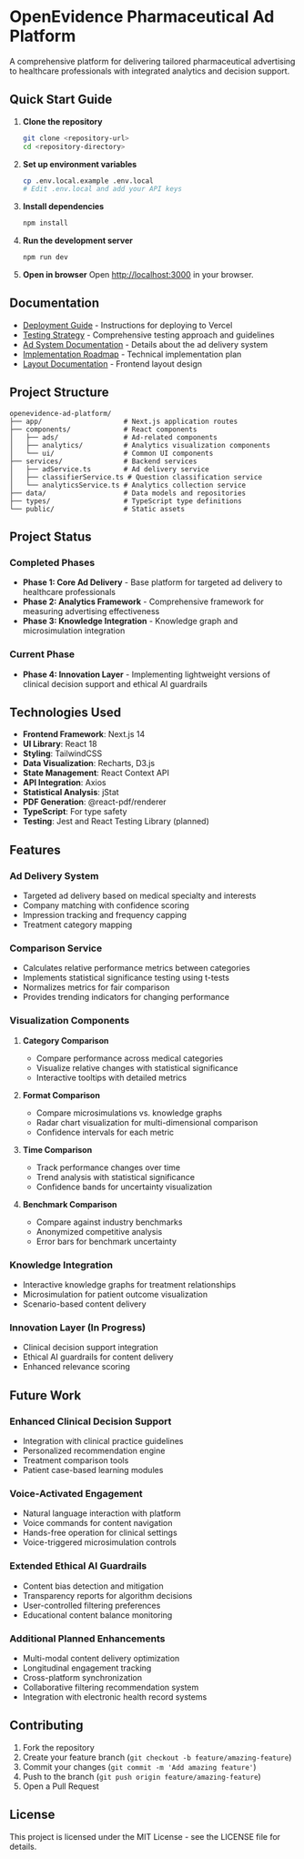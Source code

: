 # OpenEvidence Pharmaceutical Ad Platform

A comprehensive platform for delivering tailored pharmaceutical advertising to healthcare professionals with integrated analytics and decision support.

## Quick Start Guide

1. **Clone the repository**
   ```bash
   git clone <repository-url>
   cd <repository-directory>
   ```

2. **Set up environment variables**
   ```bash
   cp .env.local.example .env.local
   # Edit .env.local and add your API keys
   ```

3. **Install dependencies**
   ```bash
   npm install
   ```

4. **Run the development server**
   ```bash
   npm run dev
   ```

5. **Open in browser**
   Open [http://localhost:3000](http://localhost:3000) in your browser.

## Documentation

- [Deployment Guide](./DEPLOYMENT.md) - Instructions for deploying to Vercel
- [Testing Strategy](./TESTING.md) - Comprehensive testing approach and guidelines
- [Ad System Documentation](./AD_SYSTEM.md) - Details about the ad delivery system
- [Implementation Roadmap](./IMPLEMENATION.md) - Technical implementation plan
- [Layout Documentation](./LAYOUT.md) - Frontend layout design

## Project Structure

```
openevidence-ad-platform/
├── app/                    # Next.js application routes
├── components/             # React components
│   ├── ads/                # Ad-related components
│   ├── analytics/          # Analytics visualization components
│   └── ui/                 # Common UI components
├── services/               # Backend services
│   ├── adService.ts        # Ad delivery service
│   ├── classifierService.ts # Question classification service
│   └── analyticsService.ts # Analytics collection service
├── data/                   # Data models and repositories
├── types/                  # TypeScript type definitions
└── public/                 # Static assets
```

## Project Status

### Completed Phases
- **Phase 1: Core Ad Delivery** - Base platform for targeted ad delivery to healthcare professionals
- **Phase 2: Analytics Framework** - Comprehensive framework for measuring advertising effectiveness
- **Phase 3: Knowledge Integration** - Knowledge graph and microsimulation integration

### Current Phase
- **Phase 4: Innovation Layer** - Implementing lightweight versions of clinical decision support and ethical AI guardrails

## Technologies Used

- **Frontend Framework**: Next.js 14
- **UI Library**: React 18
- **Styling**: TailwindCSS
- **Data Visualization**: Recharts, D3.js
- **State Management**: React Context API
- **API Integration**: Axios
- **Statistical Analysis**: jStat
- **PDF Generation**: @react-pdf/renderer
- **TypeScript**: For type safety
- **Testing**: Jest and React Testing Library (planned)

## Features

### Ad Delivery System
- Targeted ad delivery based on medical specialty and interests
- Company matching with confidence scoring
- Impression tracking and frequency capping
- Treatment category mapping

### Comparison Service
- Calculates relative performance metrics between categories
- Implements statistical significance testing using t-tests
- Normalizes metrics for fair comparison
- Provides trending indicators for changing performance

### Visualization Components
1. **Category Comparison**
   - Compare performance across medical categories
   - Visualize relative changes with statistical significance
   - Interactive tooltips with detailed metrics

2. **Format Comparison**
   - Compare microsimulations vs. knowledge graphs
   - Radar chart visualization for multi-dimensional comparison
   - Confidence intervals for each metric

3. **Time Comparison**
   - Track performance changes over time
   - Trend analysis with statistical significance
   - Confidence bands for uncertainty visualization

4. **Benchmark Comparison**
   - Compare against industry benchmarks
   - Anonymized competitive analysis
   - Error bars for benchmark uncertainty

### Knowledge Integration
- Interactive knowledge graphs for treatment relationships
- Microsimulation for patient outcome visualization
- Scenario-based content delivery

### Innovation Layer (In Progress)
- Clinical decision support integration
- Ethical AI guardrails for content delivery
- Enhanced relevance scoring

## Future Work

### Enhanced Clinical Decision Support
- Integration with clinical practice guidelines
- Personalized recommendation engine
- Treatment comparison tools
- Patient case-based learning modules

### Voice-Activated Engagement
- Natural language interaction with platform
- Voice commands for content navigation
- Hands-free operation for clinical settings
- Voice-triggered microsimulation controls

### Extended Ethical AI Guardrails
- Content bias detection and mitigation
- Transparency reports for algorithm decisions
- User-controlled filtering preferences
- Educational content balance monitoring

### Additional Planned Enhancements
- Multi-modal content delivery optimization
- Longitudinal engagement tracking
- Cross-platform synchronization
- Collaborative filtering recommendation system
- Integration with electronic health record systems

## Contributing

1. Fork the repository
2. Create your feature branch (`git checkout -b feature/amazing-feature`)
3. Commit your changes (`git commit -m 'Add amazing feature'`)
4. Push to the branch (`git push origin feature/amazing-feature`)
5. Open a Pull Request

## License

This project is licensed under the MIT License - see the LICENSE file for details.
